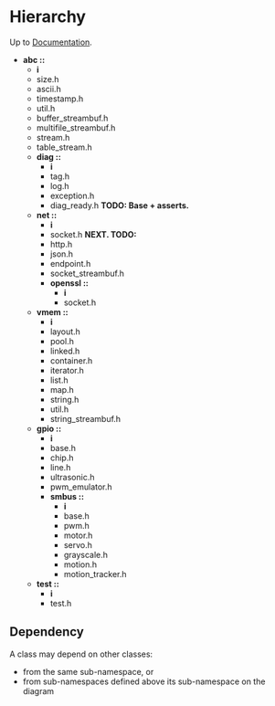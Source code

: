 # Hierarchy

Up to [Documentation](README.md).


- __abc ::__
    - __i__
    - size.h
    - ascii.h
    - timestamp.h
    - util.h
    - buffer_streambuf.h
    - multifile_streambuf.h
    - stream.h
    - table_stream.h
    - __diag ::__
        - __i__
        - tag.h
        - log.h
        - exception.h
        - diag_ready.h __TODO: Base + asserts.__
    - __net ::__
        - __i__
        - socket.h __NEXT. TODO:__
        - http.h
        - json.h
        - endpoint.h
        - socket_streambuf.h
        - __openssl ::__
            - __i__
            - socket.h
    - __vmem ::__
        - __i__
        - layout.h
        - pool.h
        - linked.h
        - container.h
        - iterator.h
        - list.h
        - map.h
        - string.h
        - util.h
        - string_streambuf.h
    - __gpio ::__
        - __i__
        - base.h
        - chip.h
        - line.h
        - ultrasonic.h
        - pwm_emulator.h
        - __smbus ::__
            - __i__
            - base.h
            - pwm.h
            - motor.h
            - servo.h
            - grayscale.h
            - motion.h
            - motion_tracker.h
    - __test ::__
        - __i__
        - test.h

## Dependency
A class may depend on other classes:
- from the same sub-namespace, or
- from sub-namespaces defined above its sub-namespace on the diagram